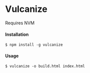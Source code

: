 Vulcanize
=========

Requires NVM

#### Installation

	$ npm install -g vulcanize


#### Usage

	$ vulcanize -o build.html index.html 